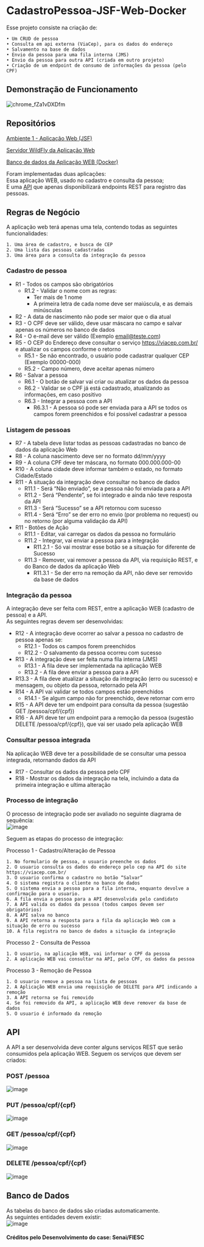 # CadastroPessoa-JSF-Web-Docker

Esse projeto consiste na criação de:

    • Um CRUD de pessoa
    • Consulta em api externa (ViaCep), para os dados do endereço
    • Salvamento na base de dados
    • Envio da pessoa para uma fila interna (JMS)
    • Envio da pessoa para outra API (criada em outro projeto)
    • Criação de um endpoint de consumo de informações da pessoa (pelo CPF)

## Demonstração de Funcionamento
![chrome_fZa1vDXDfm](https://github.com/caio01/CadastroPessoa-JSF-Web-Docker/assets/49879702/ff8a8321-842c-4cd1-be5f-c2c4c912338e)


## Repositórios

[ Ambiente 1 - Aplicação Web (JSF) ](https://github.com/caio01/CadastroPessoa-JSF-Web-Docker/tree/main/CadastroPessoaWEB) 

[ Servidor WildFly da Aplicação Web ](https://github.com/caio01/CadastroPessoa-JSF-Web-Docker/tree/main/wildfly-19.1-WEB) 

[ Banco de dados da Aplicação WEB (Docker) ](https://github.com/caio01/CadastroPessoa-JSF-Web-Docker/tree/main/banco-web) 

Foram implementadas duas aplicações:  
Essa aplicação WEB, usado no cadastro e consulta da pessoa;  
E uma [API](https://github.com/caio01/CadastroPessoa-JSF-API-Docker) que apenas disponibilizará endpoints REST para registro das pessoas. 


## Regras de Negócio

A aplicação web terá apenas uma tela, contendo todas as seguintes funcionalidades:

    1. Uma área de cadastro, e busca de CEP
    2. Uma lista das pessoas cadastradas
    3. Uma área para a consulta da integração da pessoa

### Cadastro de pessoa

- R1 - Todos os campos são obrigatórios 
  - R1.2 - Validar o nome com as regras:
	- Ter mais de 1 nome
	- A primeira letra de cada nome deve ser maiúscula, e as demais minúsculas
- R2 - A data de nascimento não pode ser maior que o dia atual
- R3 - O CPF deve ser válido, deve usar máscara no campo e salvar apenas os números no banco de dados
- R4 - O e-mail deve ser válido (Exemplo email@teste.com)
- R5 - O CEP do Endereço deve consultar o serviço https://viacep.com.br/ e atualizar os campos conforme o retorno
	- R5.1 - Se não encontrado, o usuário pode cadastrar qualquer CEP (Exemplo 00000-000)
	- R5.2 - Campo número, deve aceitar apenas número
- R6 - Salvar a pessoa
	- R6.1 - O botão de salvar vai criar ou atualizar os dados da pessoa
	- R6.2 - Validar se o CPF já está cadastrado, atualizando as informações, em caso positivo
	- R6.3 - Integrar a pessoa com a API
		- R6.3.1 - A pessoa só pode ser enviada para a API se todos os campos forem preenchidos e foi possível cadastrar a pessoa

### Listagem de pessoas
	
- R7 - A tabela deve listar todas as pessoas cadastradas no banco de dados da aplicação Web
- R8 - A coluna nascimento deve ser no formato dd/mm/yyyy
- R9 - A coluna CPF deve ter máscara, no formato 000.000.000-00
- R10 - A coluna cidade deve informar também o estado, no formato Cidade/Estado
- R11 - A situação da integração deve consultar no banco de dados
	- R11.1 - Será “Não enviado”, se a pessoa não foi enviada para a API
	- R11.2 - Será “Pendente”, se foi integrado e ainda não teve resposta da API
	- R11.3 - Será “Sucesso” se a API retornou com sucesso
	- R11.4 - Será “Erro” se der erro no envio (por problema no request) ou no retorno (por alguma validação da API)
- R11 - Botões de Ação
	- R11.1 - Editar, vai carregar os dados da pessoa no formulário
	- R11.2 - Integrar, vai enviar a pessoa para a integração
		- R11.2.1 - Só vai mostrar esse botão se a situação for diferente de Sucesso
	- R11.3 - Remover, vai remover a pessoa da API, via requisição REST, e do Banco de dados da aplicação Web
		- R11.3.1 - Se der erro na remoção da API, não deve ser removido da base de dados

### Integração da pessoa

A integração deve ser feita com REST, entre a aplicação WEB (cadastro de pessoa) e a API.  
As seguintes regras devem ser desenvolvidas:

- R12 - A integração deve ocorrer ao salvar a pessoa no cadastro de pessoa apenas se:
	- R12.1 - Todos os campos forem preenchidos
	- R12.2 - O salvamento da pessoa ocorreu com sucesso
- R13 - A integração deve ser feita numa fila interna (JMS)
	- R13.1 - A fila deve ser implementada na aplicação WEB
	- R13.2 - A fila deve enviar a pessoa para a API
- R13.3 - A fila deve atualizar a situação da integração (erro ou sucesso) e mensagem, ou objeto da pessoa, retornado pela API
- R14 - A API vai validar se todos campos estão preenchidos
	- R14.1 - Se algum campo não for preenchido, deve retornar com erro
- R15 - A API deve ter um endpoint para consulta da pessoa (sugestão GET /pessoa/cpf/{cpf})
- R16 - A API deve ter um endpoint para a remoção da pessoa (sugestão DELETE /pessoa/cpf/{cpf}), que vai ser usado pela aplicação WEB

### Consultar pessoa integrada
Na aplicação WEB deve ter a possibilidade de se consultar uma pessoa integrada, retornando dados da API

- R17 - Consultar os dados da pessoa pelo CPF 
- R18 - Mostrar os dados da integração na tela, incluindo a data da primeira integração e ultima alteração

### Processo de integração
O processo de integração pode ser avaliado no seguinte diagrama de sequência:  
![image](https://github.com/caio01/CadastroPessoa-JSF-Web-Docker/assets/49879702/000ed0ab-3253-4efc-80b6-ddbff266d054)


Seguem as etapas do processo de integração:

Processo 1 - Cadastro/Alteração de Pessoa

    1. No formulario de pessoa, o usuario preenche os dados
    2. O usuario consulta os dados do endereço pelo cep na API do site https://viacep.com.br/
    3. O usuario confirma o cadastro no botão “Salvar”
    4. O sistema registra o cliente no banco de dados
    5. O sistema envia a pessoa para a fila interna, enquanto devolve a confirmação para o usuario.
    6. A fila envia a pessoa para a API desenvolvida pelo candidato
    7. A API valida os dados da pessoa (todos campos devem ser obrigatórios)
    8. A API salva no banco
    9. A API retorna a resposta para a fila da aplicação Web com a situação de erro ou sucesso
    10. A fila registra no banco de dados a situação da integração

Processo 2 - Consulta de Pessoa

    1. O usuario, na aplicação WEB, vai informar o CPF da pessoa
    2. A aplicação WEB vai consultar na API, pelo CPF, os dados da pessoa

Processo 3 - Remoção de Pessoa

    1. O usuario remove a pessoa na lista de pessoas
    2. A Aplicação WEB envia uma requisição de DELETE para API indicando a remoção
    3. A API retorna se foi removido
    4. Se foi removido da API, a aplicação WEB deve remover da base de dados
    5. O usuario é informado da remoção


## API
A API a ser desenvolvida deve conter alguns serviços REST que serão consumidos pela aplicação WEB.
Seguem os serviços que devem ser criados:

### POST /pessoa  
![image](https://github.com/caio01/CadastroPessoa-JSF-Web-Docker/assets/49879702/19d058ca-6121-4993-8740-94e3fd5aa687)

### PUT /pessoa/cpf/{cpf}  
![image](https://github.com/caio01/CadastroPessoa-JSF-Web-Docker/assets/49879702/684b7167-19c3-43fa-984a-47fd90b2ab68)

### GET /pessoa/cpf/{cpf}  
![image](https://github.com/caio01/CadastroPessoa-JSF-Web-Docker/assets/49879702/e921fd8e-fe76-4caa-815a-4850d77a7417)

### DELETE /pessoa/cpf/{cpf}  
![image](https://github.com/caio01/CadastroPessoa-JSF-Web-Docker/assets/49879702/96581638-d3f0-410f-b3cb-20701a92b92a)


## Banco de Dados
As tabelas do banco de dados são criadas automaticamente.  
As seguintes entidades devem existir:  
![image](https://github.com/caio01/CadastroPessoa-JSF-Web-Docker/assets/49879702/31099735-4c3c-4806-854f-f87350770252)  



#### Créditos pelo Desenvolvimento do case: Senai/FIESC
